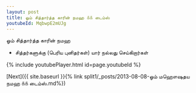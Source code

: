 ```yaml
---
layout: post
title: ஓம் சித்தார்த்த காரின் நமஹ ௧௧ டைம்ஸ்
youtubeId: MqbwpE2mUJg
---
```

 
 
 ஓம் சித்தார்த்த காரின் நமஹ  
 
 -  சித்தர்களுக்கு (பெரிய புனிதர்கள்) யார் நல்லது செய்கிறார்கள் 
 
  
 
  
 
 
 
 
 
 


{% include youtubePlayer.html id=page.youtubeId %}
 
[Next]({{ site.baseurl }}{% link  split1/_posts/2013-08-08-ஓம் மஹௌஷதய நமஹ ௧௧ டைம்ஸ்.md%})
 
